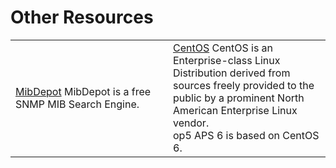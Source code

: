 # Other Resources

<table>
<colgroup>
<col width="50%" />
<col width="50%" />
</colgroup>
<tbody>
<tr class="odd">
<td align="left"><a href="http://www.mibdepot.com/">MibDepot</a>
MibDepot is a free SNMP MIB Search Engine.</td>
<td align="left"><a href="http://www.centos.org/">CentOS</a>
CentOS is an Enterprise-class Linux Distribution derived from sources freely provided to the public by a prominent North American Enterprise Linux vendor.<br />op5 APS 6 is based on CentOS 6.</td>
</tr>
</tbody>
</table>
